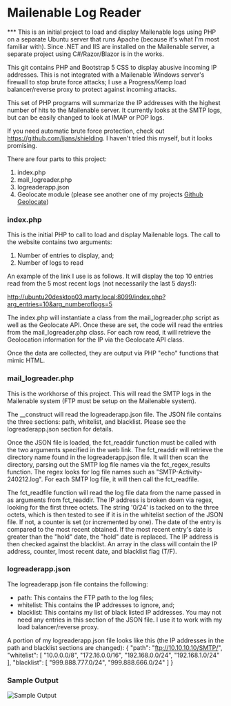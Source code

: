 # Mailenable Log Reader

*** This is an initial project to load and display Mailenable logs using PHP on a separate Ubuntu server that runs Apache (because it's what I'm most familiar with). Since .NET and IIS are installed on the Mailenable server, a separate project using C#/Razor/Blazor is in the works. 

This git contains PHP and Bootstrap 5 CSS to display abusive incoming IP addresses. This is not integrated with a Mailenable Windows server's firewall to stop brute force attacks; I use a Progress/Kemp load balancer/reverse proxy to protect against incoming attacks. 

This set of PHP programs will summarize the IP addresses with the highest number of hits to the Mailenable server. It currently looks at the SMTP logs, but can be easily changed to look at IMAP or POP logs.

If you need automatic brute force protection, check out https://github.com/ljans/shielding. I haven't tried this myself, but it looks promising.

There are four parts to this project:
1. index.php
2. mail_logreader.php
3. logreaderapp.json
4. Geolocate module (please see another one of my projects [Github Geolocate](https://github.com/mosterho/GeoLocate))

### index.php
This is the initial PHP to call to load and display Mailenable logs. The call to the website contains two arguments:
1. Number of entries to display, and;
2. Number of logs to read

An example of the link I use is as follows. It will display the top 10 entries read from the 5 most recent logs (not necessarily the last 5 days!):

http://ubuntu20desktop03.marty.local:8099/index.php?arg_entries=10&arg_numberoflogs=5

The index.php will instantiate a class from the mail_logreader.php script as well as the Geolocate API. Once these are set, the code will read the entries from the mail_logreader.php class. For each row read, it will retrieve the Geolocation information for the IP via the Geolocate API class. 

Once the data are collected, they are output via PHP "echo" functions that mimic HTML.

### mail_logreader.php 
This is the workhorse of this project. This will read the SMTP logs in the Mailenable system (FTP must be setup on the Mailenable system). 

The __construct will read the logreaderapp.json file. The JSON file contains the  three sections: path, whitelist, and blacklist. Please see the logreaderapp.json section for details.

Once the JSON file is loaded, the fct_readdir function must be called with the two arguments specified in the web link. The fct_readdir will retrieve the directory name found in the logreaderapp.json file. It will then scan the directory, parsing out the SMTP log file names via the fct_regex_results function. The regex looks for log file names such as "SMTP-Activity-240212.log". For each SMTP log file, it will then call the fct_readfile.

The fct_readfile function will read the log file data from the name passed in as arguments from fct_readdir. The IP address is broken down via regex, looking for the first three octets. The string '0/24' is tacked on to the three octets, which is then tested to see if it is in the whitelist section of the JSON file. If not, a counter is set (or incremented by one). The date of the entry is compared to the most recent obtained. If the most recent entry's date is greater than the "hold" date, the "hold" date is replaced. The IP address is then checked against the blacklist. An array in the class will contain the IP address, counter, lmost recent date, and blacklist flag (T/F).

### logreaderapp.json
The logreaderapp.json file contains the following:
- path: This contains the FTP path to the log files;
- whitelist: This contains the IP addresses to ignore, and;
- blacklist: This contains my list of black listed IP addresses. You may not need any entries in this section of the JSON file. I use it to work with my load balancer/reverse proxy.

A portion of my logreaderapp.json file looks like this (the IP addresses in the path and blacklist sections are changed):
{
  "path": "ftp://10.10.10.10/SMTP/",
    "whitelist": [
    "10.0.0.0/8",
    "172.16.0.0/16",
    "192.168.0.0/24",
    "192.168.1.0/24"
  ],
  "blacklist": [
    "999.888.777.0/24",
    "999.888.666.0/24"
  ]
}


### Sample Output

![Sample Output](/Mailenable_logreader/Sample_webpage.JPG)